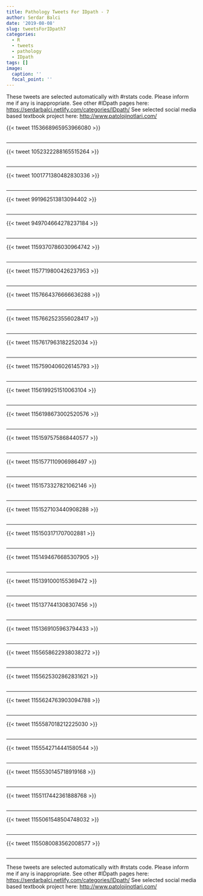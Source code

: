```yaml
---
title: Pathology Tweets For IDpath - 7
author: Serdar Balci
date: '2019-08-08'
slug: tweetsForIDpath7
categories:
  - R
  - tweets
  - pathology
  - IDpath
tags: []
image:
  caption: ''
  focal_point: ''
---
```



These tweets are selected automatically with #rstats code. Please inform me if any is inappropriate.
See other #IDpath pages here: https://serdarbalci.netlify.com/categories/IDpath/ 
See selected social media based textbook project here: http://www.patolojinotlari.com/

{{< tweet 1153668965953966080 >}}
<br>
<br>
<hr>
{{< tweet 1052322288165515264 >}}
<br>
<br>
<hr>
{{< tweet 1001771380482830336 >}}
<br>
<br>
<hr>
{{< tweet 991962513813094402 >}}
<br>
<br>
<hr>
{{< tweet 949704664278237184 >}}
<br>
<br>
<hr>
{{< tweet 1159370786030964742 >}}
<br>
<br>
<hr>
{{< tweet 1157719800426237953 >}}
<br>
<br>
<hr>
{{< tweet 1157664376666636288 >}}
<br>
<br>
<hr>
{{< tweet 1157662523556028417 >}}
<br>
<br>
<hr>
{{< tweet 1157617963182252034 >}}
<br>
<br>
<hr>
{{< tweet 1157590406026145793 >}}
<br>
<br>
<hr>
{{< tweet 1156199251510063104 >}}
<br>
<br>
<hr>
{{< tweet 1156198673002520576 >}}
<br>
<br>
<hr>
{{< tweet 1151597575868440577 >}}
<br>
<br>
<hr>
{{< tweet 1151577110906986497 >}}
<br>
<br>
<hr>
{{< tweet 1151573327821062146 >}}
<br>
<br>
<hr>
{{< tweet 1151527103440908288 >}}
<br>
<br>
<hr>
{{< tweet 1151503171707002881 >}}
<br>
<br>
<hr>
{{< tweet 1151494676685307905 >}}
<br>
<br>
<hr>
{{< tweet 1151391000155369472 >}}
<br>
<br>
<hr>
{{< tweet 1151377441308307456 >}}
<br>
<br>
<hr>
{{< tweet 1151369105963794433 >}}
<br>
<br>
<hr>
{{< tweet 1155658622938038272 >}}
<br>
<br>
<hr>
{{< tweet 1155625302862831621 >}}
<br>
<br>
<hr>
{{< tweet 1155624763903094788 >}}
<br>
<br>
<hr>
{{< tweet 1155587018212225030 >}}
<br>
<br>
<hr>
{{< tweet 1155542714441580544 >}}
<br>
<br>
<hr>
{{< tweet 1155530145718919168 >}}
<br>
<br>
<hr>
{{< tweet 1155117442361888768 >}}
<br>
<br>
<hr>
{{< tweet 1155061548504748032 >}}
<br>
<br>
<hr>
{{< tweet 1155080083562008577 >}}
<br>
<br>
<hr>


These tweets are selected automatically with #rstats code. Please inform me if any is inappropriate.
See other #IDpath pages here: https://serdarbalci.netlify.com/categories/IDpath/ 
See selected social media based textbook project here: http://www.patolojinotlari.com/
